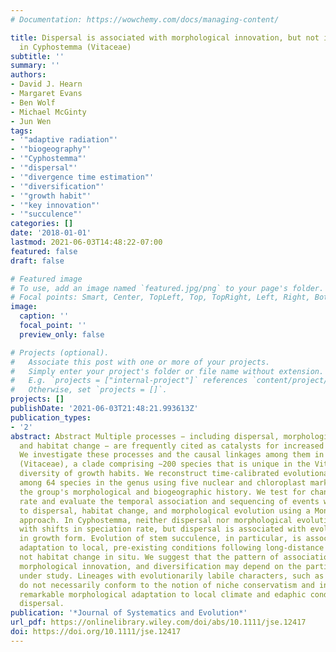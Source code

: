 ```yaml
---
# Documentation: https://wowchemy.com/docs/managing-content/

title: Dispersal is associated with morphological innovation, but not increased diversification,
  in Cyphostemma (Vitaceae)
subtitle: ''
summary: ''
authors:
- David J. Hearn
- Margaret Evans
- Ben Wolf
- Michael McGinty
- Jun Wen
tags:
- '"adaptive radiation"'
- '"biogeography"'
- '"Cyphostemma"'
- '"dispersal"'
- '"divergence time estimation"'
- '"diversification"'
- '"growth habit"'
- '"key innovation"'
- '"succulence"'
categories: []
date: '2018-01-01'
lastmod: 2021-06-03T14:48:22-07:00
featured: false
draft: false

# Featured image
# To use, add an image named `featured.jpg/png` to your page's folder.
# Focal points: Smart, Center, TopLeft, Top, TopRight, Left, Right, BottomLeft, Bottom, BottomRight.
image:
  caption: ''
  focal_point: ''
  preview_only: false

# Projects (optional).
#   Associate this post with one or more of your projects.
#   Simply enter your project's folder or file name without extension.
#   E.g. `projects = ["internal-project"]` references `content/project/deep-learning/index.md`.
#   Otherwise, set `projects = []`.
projects: []
publishDate: '2021-06-03T21:48:21.993613Z'
publication_types:
- '2'
abstract: Abstract Multiple processes − including dispersal, morphological innovation,
  and habitat change − are frequently cited as catalysts for increased diversification.
  We investigate these processes and the causal linkages among them in the genus Cyphostemma
  (Vitaceae), a clade comprising ∼200 species that is unique in the Vitaceae for its
  diversity of growth habits. We reconstruct time-calibrated evolutionary relationships
  among 64 species in the genus using five nuclear and chloroplast markers and infer
  the group's morphological and biogeographic history. We test for changes in speciation
  rate and evaluate the temporal association and sequencing of events with respect
  to dispersal, habitat change, and morphological evolution using a Monte Carlo simulation
  approach. In Cyphostemma, neither dispersal nor morphological evolution is associated
  with shifts in speciation rate, but dispersal is associated with evolutionary shifts
  in growth form. Evolution of stem succulence, in particular, is associated with
  adaptation to local, pre-existing conditions following long-distance dispersal,
  not habitat change in situ. We suggest that the pattern of association between dispersal,
  morphological innovation, and diversification may depend on the particular characters
  under study. Lineages with evolutionarily labile characters, such as stem succulence,
  do not necessarily conform to the notion of niche conservatism and instead demonstrate
  remarkable morphological adaptation to local climate and edaphic conditions following
  dispersal.
publication: '*Journal of Systematics and Evolution*'
url_pdf: https://onlinelibrary.wiley.com/doi/abs/10.1111/jse.12417
doi: https://doi.org/10.1111/jse.12417
---
```

